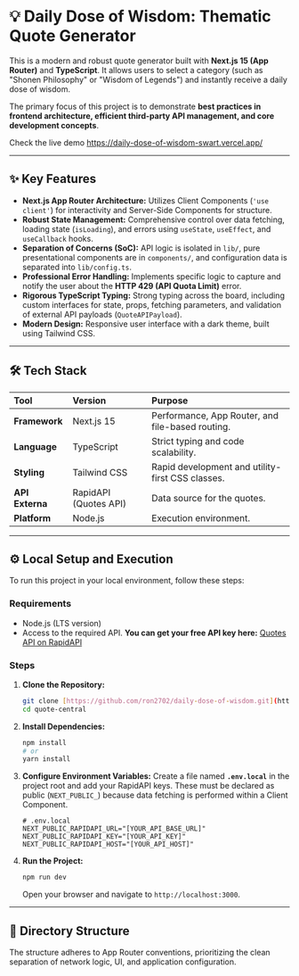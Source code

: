 # 💡 Daily Dose of Wisdom: Thematic Quote Generator

This is a modern and robust quote generator built with **Next.js 15 (App Router)** and **TypeScript**. It allows users to select a category (such as "Shonen Philosophy" or "Wisdom of Legends") and instantly receive a daily dose of wisdom.

The primary focus of this project is to demonstrate **best practices in frontend architecture, efficient third-party API management, and core development concepts**.

Check the live demo https://daily-dose-of-wisdom-swart.vercel.app/

---

## ✨ Key Features

* **Next.js App Router Architecture:** Utilizes Client Components (`'use client'`) for interactivity and Server-Side Components for structure.
* **Robust State Management:** Comprehensive control over data fetching, loading state (`isLoading`), and errors using `useState`, `useEffect`, and `useCallback` hooks.
* **Separation of Concerns (SoC):** API logic is isolated in `lib/`, pure presentational components are in `components/`, and configuration data is separated into `lib/config.ts`.
* **Professional Error Handling:** Implements specific logic to capture and notify the user about the **HTTP 429 (API Quota Limit)** error.
* **Rigorous TypeScript Typing:** Strong typing across the board, including custom interfaces for state, props, fetching parameters, and validation of external API payloads (`QuoteAPIPayload`).
* **Modern Design:** Responsive user interface with a dark theme, built using Tailwind CSS.

---

## 🛠️ Tech Stack

| Tool | Version | Purpose |
| :--- | :--- | :--- |
| **Framework** | Next.js 15 | Performance, App Router, and file-based routing. |
| **Language** | TypeScript | Strict typing and code scalability. |
| **Styling** | Tailwind CSS | Rapid development and utility-first CSS classes. |
| **API Externa** | RapidAPI (Quotes API) | Data source for the quotes. |
| **Platform** | Node.js | Execution environment. |

---

## ⚙️ Local Setup and Execution

To run this project in your local environment, follow these steps:

### Requirements

* Node.js (LTS version)
* Access to the required API. **You can get your free API key here:** [Quotes API on RapidAPI](https://rapidapi.com/shreekant74sk/api/quotes-api12)

### Steps

1.  **Clone the Repository:**
    ```bash
    git clone [https://github.com/ron2702/daily-dose-of-wisdom.git](https://github.com/ron2702/daily-dose-of-wisdom.git)
    cd quote-central
    ```

2.  **Install Dependencies:**
    ```bash
    npm install
    # or
    yarn install
    ```

3.  **Configure Environment Variables:**
    Create a file named **`.env.local`** in the project root and add your RapidAPI keys. These must be declared as public (`NEXT_PUBLIC_`) because data fetching is performed within a Client Component.

    ```env
    # .env.local
    NEXT_PUBLIC_RAPIDAPI_URL="[YOUR_API_BASE_URL]"
    NEXT_PUBLIC_RAPIDAPI_KEY="[YOUR_API_KEY]"
    NEXT_PUBLIC_RAPIDAPI_HOST="[YOUR_API_HOST]"
    ```

4.  **Run the Project:**
    ```bash
    npm run dev
    ```
    Open your browser and navigate to `http://localhost:3000`.

---

## 📁 Directory Structure

The structure adheres to App Router conventions, prioritizing the clean separation of network logic, UI, and application configuration.